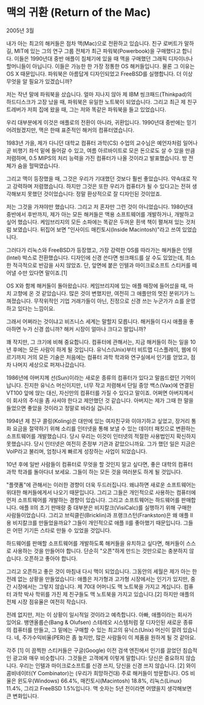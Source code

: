 # 맥의 귀환 (Return of the Mac)
2005년 3월

내가 아는 최고의 해커들은 점차 맥(Mac)으로 전환하고 있습니다. 친구 로버트가 말하길, MIT에 있는 그의 연구 그룹 전체가 최근 파워북(Powerbook)을 구매했다고 합니다. 이들은 1990년대 중반 애플이 침체기에 있을 때 맥을 구매했던 그래픽 디자이너나 할머니들이 아닙니다. 이들은 가능한 한 가장 정통한 OS 해커들입니다. 물론 그 이유는 OS X 때문입니다. 파워북은 아름답게 디자인되었고 FreeBSD를 실행합니다. 더 이상 무엇을 알 필요가 있겠습니까?

저는 작년 말에 파워북을 샀습니다. 얼마 지나지 않아 제 IBM 씽크패드(Thinkpad)의 하드디스크가 고장 났을 때, 파워북은 유일한 노트북이 되었습니다. 그리고 최근 제 친구 트레버가 저희 집에 왔을 때, 그는 저와 똑같은 파워북을 들고 있었습니다.

우리 대부분에게 이것은 애플로의 전환이 아니라, 귀환입니다. 1990년대 중반에는 믿기 어려웠겠지만, 맥은 한때 표준적인 해커의 컴퓨터였습니다.

1983년 가을, 제가 다니던 대학교 컴퓨터 과학(CS) 수업의 교수님은 예언자처럼 일어나 곧 비행기 좌석 밑에 들어갈 수 있고, 여름 아르바이트로 모은 돈으로도 살 수 있을 만큼 저렴하며, 0.5 MIPS의 처리 능력을 가진 컴퓨터가 나올 것이라고 발표했습니다. 방 전체가 숨을 헐떡였습니다.

그리고 맥이 등장했을 때, 그것은 우리가 기대했던 것보다 훨씬 좋았습니다. 약속대로 작고 강력하며 저렴했습니다. 하지만 그것은 또한 우리가 컴퓨터가 될 수 있다고는 전혀 생각해보지 못했던 것이었습니다: 정말 환상적으로 잘 디자인된 것이었죠.

저는 그것을 가져야만 했습니다. 그리고 저 혼자만 그런 것이 아니었습니다. 1980년대 중반에서 후반까지, 제가 아는 모든 해커들은 맥용 소프트웨어를 개발하거나, 개발하고 싶어 했습니다. 케임브리지의 모든 소파에는 똑같은 두꺼운 흰색 책이 펼쳐져 있는 것처럼 보였습니다. 뒤집어 보면 "인사이드 매킨토시(Inside Macintosh)"라고 쓰여 있었습니다.

그러다가 리눅스와 FreeBSD가 등장했고, 가장 강력한 OS를 따라가는 해커들은 인텔(Intel) 박스로 전환했습니다. 디자인에 신경 쓴다면 씽크패드를 살 수도 있었는데, 최소한 적극적으로 반감을 사지 않았죠. 단, 앞면에 붙은 인텔과 마이크로소프트 스티커를 떼어낼 수만 있다면 말이죠.[1]

OS X와 함께 해커들이 돌아왔습니다. 케임브리지에 있는 애플 매장에 들어섰을 때, 마치 고향에 온 것 같았습니다. 많은 것이 변했지만, 여전히 그 애플만의 멋진 분위기가 느껴졌습니다. 무작위적인 기업 거래가들이 아닌, 진정으로 신경 쓰는 누군가가 쇼를 운영하고 있다는 느낌이요.

그래서 어쩌라는 것이냐고 비즈니스 세계는 말할지 모릅니다. 해커들이 다시 애플을 좋아하면 누가 신경 씁니까? 해커 시장이 얼마나 크다고 말입니까?

꽤 작지만, 그 크기에 비해 중요합니다. 컴퓨터에 관해서는, 지금 해커들이 하는 일을 10년 후에는 모든 사람이 하게 될 것입니다. 유닉스(Unix)부터 비트맵 디스플레이, 웹에 이르기까지 거의 모든 기술은 처음에는 컴퓨터 과학 학과와 연구실에서 인기를 얻었고, 점차 나머지 세상으로 퍼져나갔습니다.

1986년에 아버지께 선(Sun)이라는 새로운 종류의 컴퓨터가 있다고 말씀드렸던 기억이 납니다. 진지한 유닉스 머신이지만, 너무 작고 저렴해서 단일 중앙 백스(Vax)에 연결된 VT100 앞에 앉는 대신, 자신만의 컴퓨터를 가질 수 있다고 말이죠. 어쩌면 아버지께서 이 회사의 주식을 좀 사셔야 한다고 제안했던 것 같습니다. 아버지는 제가 그때 한 말을 들었으면 좋았을 것이라고 정말로 바라실 겁니다.

1994년 제 친구 콜링(Koling)은 대만에 있는 여자친구와 이야기하고 싶었고, 장거리 통화 요금을 절약하기 위해 소리를 인터넷을 통해 보낼 수 있는 데이터 패킷으로 변환하는 소프트웨어를 개발했습니다. 당시 우리는 이것이 인터넷의 적절한 사용법인지 확신하지 못했습니다. 당시 인터넷은 여전히 준정부 기관과 같았으니까요. 그가 했던 일은 지금은 VoIP라고 불리며, 엄청나게 빠르게 성장하는 사업이 되었습니다.

10년 후에 일반 사람들이 컴퓨터로 무엇을 할 것인지 알고 싶다면, 좋은 대학의 컴퓨터 과학 학과를 돌아다녀 보세요. 그들이 하는 모든 것을 여러분도 하게 될 것입니다.

"플랫폼"에 관해서는 이러한 경향이 더욱 두드러집니다. 왜냐하면 새로운 소프트웨어는 위대한 해커들에게서 나오기 때문입니다. 그리고 그들은 개인적으로 사용하는 컴퓨터에 먼저 소프트웨어를 개발하는 경향이 있습니다. 그리고 소프트웨어는 하드웨어를 판매합니다. 애플 II의 초기 판매량 중 대부분은 비지칼크(VisiCalc)를 실행하기 위해 구매한 사람들이었습니다. 그리고 브릭클린(Bricklin)과 프랭크스턴(Frankston)은 왜 애플 II용 비지칼크를 만들었을까요? 그들이 개인적으로 애플 II를 좋아했기 때문입니다. 그들은 어떤 기기든 스타로 만들 수 있었을 것입니다.

하드웨어를 판매할 소프트웨어를 개발하도록 해커들을 유치하고 싶다면, 해커들이 스스로 사용하는 것을 만들어야 합니다. 단순히 "오픈"하게 만드는 것만으로는 충분하지 않습니다. 오픈하고 좋아야 합니다.

그리고 오픈하고 좋은 것이 마침내 다시 맥이 되었습니다. 그동안의 세월은 제가 아는 한 전례 없는 상황을 만들었습니다: 애플은 저가형과 고가형 시장에서는 인기가 있지만, 중간 시장에서는 그렇지 않습니다. 제 70대 어머니도 맥 노트북을 가지고 계십니다. 컴퓨터 과학 박사 학위를 가진 제 친구들도 맥 노트북을 가지고 있습니다.[2] 하지만 애플의 전체 시장 점유율은 여전히 작습니다.

전례 없지만, 저는 이 상황이 일시적일 것이라고 예측합니다. 아빠, 애플이라는 회사가 있어요. 뱅앤올룹슨(Bang & Olufsen) 스테레오 시스템처럼 잘 디자인된 새로운 종류의 컴퓨터를 만들고, 그 밑에는 구매할 수 있는 최고의 유닉스(Unix) 머신이 깔려 있습니다. 네, 주가수익비율(PER)은 좀 높지만, 많은 사람들이 이 제품을 원하게 될 것 같아요.

각주
[1] 이 끔찍한 스티커들은 구글(Google) 이전 검색 엔진에서 인기를 끌었던 침습적인 광고와 매우 비슷합니다. 그것들은 고객에게 이렇게 말합니다: 당신은 중요하지 않습니다. 우리는 인텔과 마이크로소프트를 신경 쓰지, 당신을 신경 쓰지 않습니다.
[2] 와이 콤비네이터(Y Combinator)는 (우리가 희망하건대) 주로 해커들이 방문합니다. OS 비율은 윈도우(Windows) 66.4%, 매킨토시(Macintosh) 18.8%, 리눅스(Linux) 11.4%, 그리고 FreeBSD 1.5%입니다. 맥 숫자는 5년 전이라면 어땠을지 생각해보면 큰 변화입니다.